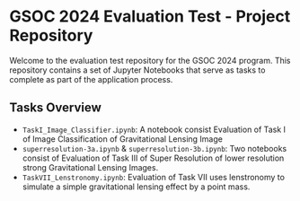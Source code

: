 # GSOC 2024 Evaluation Test - Project Repository

Welcome to the evaluation test repository for the GSOC 2024 program. This repository contains a set of Jupyter Notebooks that serve as tasks to complete as part of the application process.

## Tasks Overview

- `TaskI_Image_Classifier.ipynb`: A notebook consist Evaluation of Task I of Image Classification of Gravitational Lensing Image
- `superresolution-3a.ipynb` & `superresolution-3b.ipynb`: Two notebooks consist of Evaluation of Task III of Super Resolution of lower resolution strong Gravitational Lensing Images.
- `TaskVII_Lenstronomy.ipynb`: Evaluation of Task VII uses lenstronomy to simulate a simple gravitational lensing effect by a point mass. 
